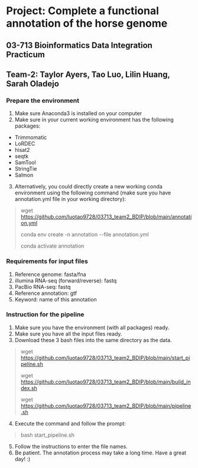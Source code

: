 # Project: Complete a functional annotation of the horse genome
## 03-713 Bioinformatics Data Integration Practicum
## Team-2: Taylor Ayers, Tao Luo, Lilin Huang, Sarah Oladejo


### Prepare the environment
1. Make sure Anaconda3 is installed on your computer
2. Make sure in your current working environment has the following packages:
* Trimmomatic
* LoRDEC
* hisat2
* seqtk
* SamTool
* StringTie
* Salmon
3. Alternatively, you could directly create a new working conda environment using the following command 
(make sure you have annotation.yml file in your working directory):
> wget https://github.com/luotao9728/03713_team2_BDIP/blob/main/annotation.yml
> 
> conda env create -n annotation --file annotation.yml
> 
> conda activate annotation

### Requirements for input files
1. Reference genome: fasta/fna
2. illumina RNA-seq (forward/reverse): fastq
3. PacBio RNA-seq: fastq
4. Reference annotation: gtf
5. Keyword: name of this annotation

### Instruction for the pipeline
1. Make sure you have the environment (with all packages) ready.
2. Make sure you have all the input files ready.
3. Download these 3 bash files into the same directory as the data.
> wget https://github.com/luotao9728/03713_team2_BDIP/blob/main/start_pipeline.sh
> 
> wget https://github.com/luotao9728/03713_team2_BDIP/blob/main/build_index.sh
> 
> wget https://github.com/luotao9728/03713_team2_BDIP/blob/main/pipeline.sh
4. Execute the command and follow the prompt:
> bash start_pipeline.sh
5. Follow the instructions to enter the file names.
6. Be patient. The annotation process may take a long time. Have a great day! :)
